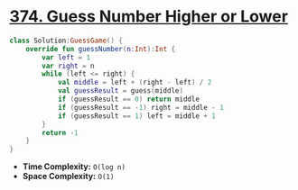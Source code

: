 # [374. Guess Number Higher or Lower](https://leetcode.com/problems/guess-number-higher-or-lower/description/)

```kotlin
class Solution:GuessGame() {
    override fun guessNumber(n:Int):Int {
        var left = 1
        var right = n
        while (left <= right) {
            val middle = left + (right - left) / 2
            val guessResult = guess(middle)
            if (guessResult == 0) return middle
            if (guessResult == -1) right = middle - 1
            if (guessResult == 1) left = middle + 1
        }
        return -1
    }
}
```

* **Time Complexity:** `O(log n)`
* **Space Complexity:** `O(1)`